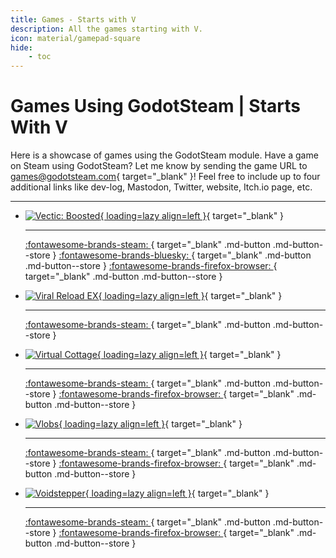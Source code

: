 ```yaml
---
title: Games - Starts with V
description: All the games starting with V.
icon: material/gamepad-square
hide:
    - toc
---
```


# Games Using GodotSteam | Starts With V

Here is a showcase of games using the GodotSteam module. Have a game on Steam using GodotSteam? Let me know by sending the game URL to [games@godotsteam.com](mailto:games@godotsteam.com){ target="\_blank" }!  Feel free to include up to four additional links like dev-log, Mastodon, Twitter, website, Itch.io page, etc.

---

<div id="games" class="grid cards" markdown>

- [![Vectic: Boosted](https://steamcdn-a.akamaihd.net/steam/apps/3033510/header.jpg){ loading=lazy align=left }](https://store.steampowered.com/app/3033510/Vectic_Boosted/){ target="\_blank" }

	---

	[ :fontawesome-brands-steam: ](https://store.steampowered.com/app/3033510/Vectic_Boosted/){ target="\_blank" .md-button .md-button--store }
	[ :fontawesome-brands-bluesky: ](https://bsky.app/profile/archangelsoftworks.co.uk){ target="\_blank" .md-button .md-button--store }
	[ :fontawesome-brands-firefox-browser: ](https://duandigames.com/){ target="\_blank" .md-button .md-button--store }

- [![Viral Reload EX](https://steamcdn-a.akamaihd.net/steam/apps/2096020/header.jpg){ loading=lazy align=left }](https://store.steampowered.com/app/2096020/Viral_Reload_EX/){ target="\_blank" }

	---

	[ :fontawesome-brands-steam: ](https://store.steampowered.com/app/2096020/Viral_Reload_EX/){ target="\_blank" .md-button .md-button--store }

- [![Virtual Cottage](https://steamcdn-a.akamaihd.net/steam/apps/1369320/header.jpg){ loading=lazy align=left }](https://store.steampowered.com/app/1369320/Virtual_Cottage/){ target="\_blank" }

	---

	[ :fontawesome-brands-steam: ](https://store.steampowered.com/app/1369320/Virtual_Cottage/){ target="\_blank" .md-button .md-button--store }
	[ :fontawesome-brands-firefox-browser: ](https://duandigames.com/){ target="\_blank" .md-button .md-button--store }

- [![Vlobs](https://steamcdn-a.akamaihd.net/steam/apps/2253080/header.jpg){ loading=lazy align=left }](https://store.steampowered.com/app/2253080/Vlobs/){ target="\_blank" }

	---

	[ :fontawesome-brands-steam: ](https://store.steampowered.com/app/2253080/Vlobs/){ target="\_blank" .md-button .md-button--store }
	[ :fontawesome-brands-firefox-browser: ](https://www.lostminds.com/vlobs/){ target="\_blank" .md-button .md-button--store }

- [![Voidstepper](https://steamcdn-a.akamaihd.net/steam/apps/3096950/header.jpg){ loading=lazy align=left }](https://store.steampowered.com/app/3096950/Voidstepper/){ target="\_blank" }

	---

	[ :fontawesome-brands-steam: ](https://store.steampowered.com/app/3096950/Voidstepper/){ target="\_blank" .md-button .md-button--store }
	[ :fontawesome-brands-firefox-browser: ](http://voidstepper.com/){ target="\_blank" .md-button .md-button--store }

</div>